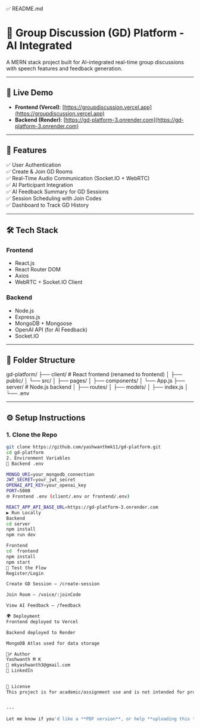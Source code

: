 ✅ README.md 


# 🧠 Group Discussion (GD) Platform - AI Integrated

A MERN stack project built for AI-integrated real-time group discussions with speech features and feedback generation.

---

## 🚀 Live Demo

- **Frontend (Vercel)**: [https://groupdiscussion.vercel.app](https://groupdiscussion.vercel.app)
- **Backend (Render)**: [https://gd-platform-3.onrender.com](https://gd-platform-3.onrender.com)

---

## 📌 Features

✅ User Authentication  
✅ Create & Join GD Rooms  
✅ Real-Time Audio Communication (Socket.IO + WebRTC)  
✅ AI Participant Integration  
✅ AI Feedback Summary for GD Sessions  
✅ Session Scheduling with Join Codes  
✅ Dashboard to Track GD History  

---

## 🛠️ Tech Stack

### Frontend
- React.js
- React Router DOM
- Axios
- WebRTC + Socket.IO Client

### Backend
- Node.js
- Express.js
- MongoDB + Mongoose
- OpenAI API (for AI Feedback)
- Socket.IO

---

## 📁 Folder Structure

gd-platform/
├── client/ # React frontend (renamed to frontend)
│ ├── public/
│ └── src/
│ ├── pages/
│ ├── components/
│ └── App.js
├── server/ # Node.js backend
│ ├── routes/
│ ├── models/
│ ├── index.js
│ └── .env



---

## ⚙️ Setup Instructions

### 1. Clone the Repo

```bash
git clone https://github.com/yashwanthmk11/gd-platform.git
cd gd-platform
2. Environment Variables
🔐 Backend .env

MONGO_URI=your_mongodb_connection
JWT_SECRET=your_jwt_secret
OPENAI_API_KEY=your_openai_key
PORT=5000
🌐 Frontend .env (client/.env or frontend/.env)

REACT_APP_API_BASE_URL=https://gd-platform-3.onrender.com
▶️ Run Locally
Backend
cd server
npm install
npm run dev

Frontend
cd  frontend
npm install
npm start
🧪 Test the Flow
Register/Login

Create GD Session — /create-session

Join Room — /voice/:joinCode

View AI Feedback — /feedback

🌍 Deployment
Frontend deployed to Vercel

Backend deployed to Render

MongoDB Atlas used for data storage

🙋‍♂️ Author
Yashwanth M K
📧 mkyashwanth3@gmail.com
🔗 LinkedIn


📄 License
This project is for academic/assignment use and is not intended for production.


---

Let me know if you'd like a **PDF version**, or help **uploading this to GitHub** and **verifying links/images**.













